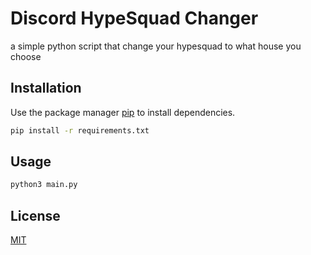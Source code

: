 # Discord HypeSquad Changer

a simple python script that change your hypesquad to what house you choose 

## Installation

Use the package manager [pip](https://pip.pypa.io/en/stable/) to install dependencies.

```bash
pip install -r requirements.txt
```

## Usage

```bash
python3 main.py
```
## License
[MIT](https://choosealicense.com/licenses/mit/)